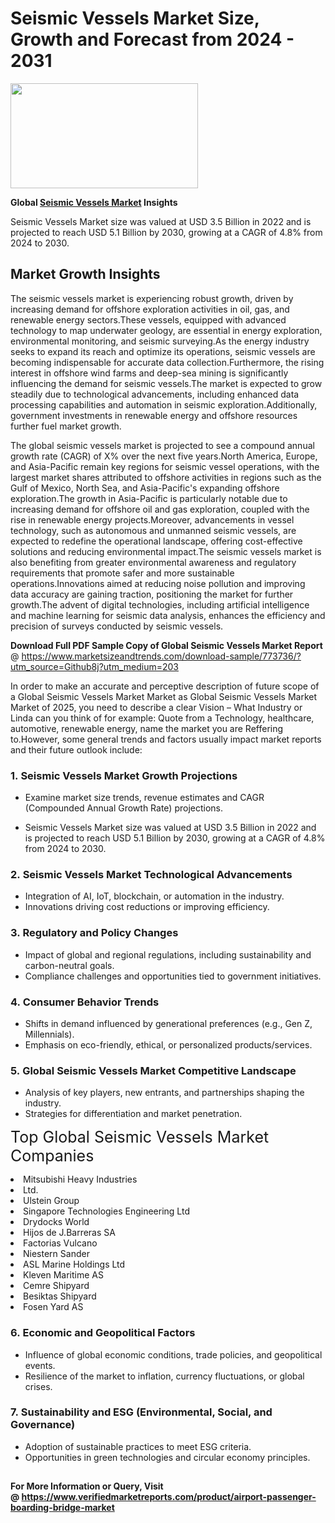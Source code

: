 <H1>Seismic Vessels Market Size, Growth and Forecast from 2024 - 2031</H1><img class="aligncenter size-medium wp-image-584254" src="https://thirdeyenews.in/wp-content/uploads/2024/09/Global-Market-Research-300x168.jpeg" alt="" width="300" height="168" /><p><strong>Global&nbsp;<a href="https://www.marketsizeandtrends.com/download-sample/773736/?utm_source=Github8j?utm_medium=203">Seismic Vessels Market</a> Insights</strong></p><p>Seismic Vessels Market size was valued at USD 3.5 Billion in 2022 and is projected to reach USD 5.1 Billion by 2030, growing at a CAGR of 4.8% from 2024 to 2030.</p><p><h2>Market Growth Insights</h2> <p>The seismic vessels market is experiencing robust growth, driven by increasing demand for offshore exploration activities in oil, gas, and renewable energy sectors.These vessels, equipped with advanced technology to map underwater geology, are essential in energy exploration, environmental monitoring, and seismic surveying.As the energy industry seeks to expand its reach and optimize its operations, seismic vessels are becoming indispensable for accurate data collection.Furthermore, the rising interest in offshore wind farms and deep-sea mining is significantly influencing the demand for seismic vessels.The market is expected to grow steadily due to technological advancements, including enhanced data processing capabilities and automation in seismic exploration.Additionally, government investments in renewable energy and offshore resources further fuel market growth.</p> <p>The global seismic vessels market is projected to see a compound annual growth rate (CAGR) of X% over the next five years.North America, Europe, and Asia-Pacific remain key regions for seismic vessel operations, with the largest market shares attributed to offshore activities in regions such as the Gulf of Mexico, North Sea, and Asia-Pacific's expanding offshore exploration.The growth in Asia-Pacific is particularly notable due to increasing demand for offshore oil and gas exploration, coupled with the rise in renewable energy projects.Moreover, advancements in vessel technology, such as autonomous and unmanned seismic vessels, are expected to redefine the operational landscape, offering cost-effective solutions and reducing environmental impact.The seismic vessels market is also benefiting from greater environmental awareness and regulatory requirements that promote safer and more sustainable operations.Innovations aimed at reducing noise pollution and improving data accuracy are gaining traction, positioning the market for further growth.The advent of digital technologies, including artificial intelligence and machine learning for seismic data analysis, enhances the efficiency and precision of surveys conducted by seismic vessels.<p><span class=""><strong>Download Full PDF Sample Copy of Global Seismic Vessels Market Report</strong> @ <a href="https://www.marketsizeandtrends.com/download-sample/773736/?utm_source=Github8j?utm_medium=203" target="_blank">https://www.marketsizeandtrends.com/download-sample/773736/?utm_source=Github8j?utm_medium=203</a></span></p><p>In order to make an accurate and perceptive description of future scope of a Global&nbsp;Seismic Vessels Market Market as Global&nbsp;Seismic Vessels Market Market of 2025, you need to describe a clear Vision &ndash; What Industry or Linda can you think of for example: Quote from a Technology, healthcare, automotive, renewable energy, name the market you are Reffering to.However, some general trends and factors usually impact market reports and their future outlook include:</p><h3>1.&nbsp;<strong>Seismic Vessels Market Growth Projections</strong></h3><ul><li>Examine market size trends, revenue estimates and CAGR (Compounded Annual Growth Rate) projections.</li><li><p>Seismic Vessels Market size was valued at USD 3.5 Billion in 2022 and is projected to reach USD 5.1 Billion by 2030, growing at a CAGR of 4.8% from 2024 to 2030.</p></li></ul><h3>2.&nbsp;<strong>Seismic Vessels Market Technological Advancements</strong></h3><ul><li>Integration of AI, IoT, blockchain, or automation in the industry.</li><li>Innovations driving cost reductions or improving efficiency.</li></ul><h3>3.&nbsp;<strong>Regulatory and Policy Changes</strong></h3><ul><li>Impact of global and regional regulations, including sustainability and carbon-neutral goals.</li><li>Compliance challenges and opportunities tied to government initiatives.</li></ul><h3>4.&nbsp;<strong>Consumer Behavior Trends</strong></h3><ul><li>Shifts in demand influenced by generational preferences (e.g., Gen Z, Millennials).</li><li>Emphasis on eco-friendly, ethical, or personalized products/services.</li></ul><h3>5.&nbsp;<strong>Global Seismic Vessels Market Competitive Landscape</strong></h3><ul><li>Analysis of key players, new entrants, and partnerships shaping the industry.</li><li>Strategies for differentiation and market penetration.</li></ul><p data-pm-slice="1 1 []"><span style="color: inherit; font-family: inherit; font-size: 25px;">Top Global Seismic Vessels Market Companies</span></p><div class="" data-test-id=""><p><li>Mitsubishi Heavy Industries</li><li> Ltd.</li><li> Ulstein Group</li><li> Singapore Technologies Engineering Ltd</li><li> Drydocks World</li><li> Hijos de J.Barreras SA</li><li> Factorias Vulcano</li><li> Niestern Sander</li><li> ASL Marine Holdings Ltd</li><li> Kleven Maritime AS</li><li> Cemre Shipyard</li><li> Besiktas Shipyard</li><li> Fosen Yard AS</li></p></div><h3>6.&nbsp;<strong>Economic and Geopolitical Factors</strong></h3><ul><li>Influence of global economic conditions, trade policies, and geopolitical events.</li><li>Resilience of the market to inflation, currency fluctuations, or global crises.</li></ul><h3>7.&nbsp;<strong>Sustainability and ESG (Environmental, Social, and Governance)</strong></h3><ul><li>Adoption of sustainable practices to meet ESG criteria.</li><li>Opportunities in green technologies and circular economy principles.</li></ul><h2><strong style="font-size: 14px;">For More Information or Query, Visit @&nbsp;</strong><a style="background-color: #ffffff; font-size: 14px;" href="https://www.marketsizeandtrends.com/report/seismic-vessels-market/" target="_blank">https://www.verifiedmarketreports.com/product/airport-passenger-boarding-bridge-market</a></h2>